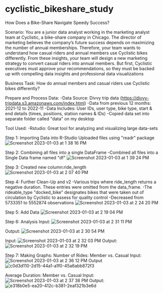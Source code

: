 # cyclistic_bikeshare_study
How Does a Bike-Share Navigate Speedy Success? 

Scenario: 
You are a junior data analyst working in the marketing analyst team at Cyclistic, a bike-share company in Chicago. The director of marketing believes the company’s future success depends on maximizing the number of annual memberships. Therefore, your team wants to understand how casual riders and annual members use Cyclistic bikes differently. From these insights, your team will design a new marketing strategy to convert casual riders into annual members. But first, Cyclistic executives must approve your recommendations, so they must be backed up with compelling data insights and professional data visualizations


Business Task:
How do annual members and casual riders use Cyclistic bikes differently?

Prepare and Process Data:
-Data Source: Divvy trip data (https://divvy-tripdata.s3.amazonaws.com/index.html)
-Data from previous 12 months: 2021-12 to 2022-11
-Data Includes: User IDs, user type, bike type, start & end details (times, positions, station names & IDs)
-Copied data set into separate folder called "data" on my desktop


Tool Used:
-Rstudio: Great tool for analyzing and visualizing large data-sets

Step 1: Importing Data into R-Studio
Uploaded files using "readr" package
![Screenshot 2023-01-03 at 1 38 16 PM](https://user-images.githubusercontent.com/114360846/210445546-fca6ea99-e6dc-4b8f-aabe-603f2863f777.png)


Step 2: Combining all files into a single DataFrame
-Combined all files into a Single Data frame named "df"
![Screenshot 2023-01-03 at 1 39 24 PM](https://user-images.githubusercontent.com/114360846/210445691-da16ad95-aa57-4dfd-9ed2-1fafd9a1a0cd.png)

Step 3: Created new column:ride_length
![Screenshot 2023-01-03 at 2 07 40 PM](https://user-images.githubusercontent.com/114360846/210449303-fe171ce7-b95c-42ee-a43d-452fa571f0a9.png)

Step 4: Further Clean-Up and v2
-Various trips where ride_length returns a negative duration. These entries were omitted from the data_frame.
-The rideable_type "docked_bike" designates bikes that were taken out of circulation by Cyclistic to assess for quality control
-Decreased from 5733351 to 5552874 observations
![Screenshot 2023-01-03 at 2 24 20 PM](https://user-images.githubusercontent.com/114360846/210451330-29ce7149-44f8-4daf-9f90-8d6a8c973219.png)

Step 5: Add Data
![Screenshot 2023-01-03 at 2 19 04 PM](https://user-images.githubusercontent.com/114360846/210450653-69e9206d-fa87-4f23-96e2-f9f38fb51c00.png)

Step 6: Analysis
Input:
![Screenshot 2023-01-03 at 2 31 11 PM](https://user-images.githubusercontent.com/114360846/210452135-319ec348-d0e9-4940-b07f-d447378b603f.png)

Output:
![Screenshot 2023-01-03 at 2 30 54 PM](https://user-images.githubusercontent.com/114360846/210452105-18282c71-22c9-44a0-9151-cd4942678fbe.png)

Input:
![Screenshot 2023-01-03 at 2 32 03 PM](https://user-images.githubusercontent.com/114360846/210452226-45d9b958-db62-4181-a18a-90a3fad45dc5.png)
Output:
![Screenshot 2023-01-03 at 2 32 19 PM](https://user-images.githubusercontent.com/114360846/210452259-a525a285-6c96-4a0f-811c-2941bb1bcd0f.png)


Step 7: Making Graphs:
Number of Rides: Member vs. Casual
Input:
![Screenshot 2023-01-03 at 2 36 12 PM](https://user-images.githubusercontent.com/114360846/210452720-123c219f-073c-47bb-bd6f-f248fca26d70.png)
Output
![c0d3d110-2d15-44a1-a1f0-45a6abb872f3](https://user-images.githubusercontent.com/114360846/210452808-fd94ce2b-bee6-4ed7-8adb-55a17a7bda1f.png)

Average Duration: Member vs. Casual
Input:
![Screenshot 2023-01-03 at 2 37 38 PM](https://user-images.githubusercontent.com/114360846/210452891-7d349f85-2cf3-4946-8c0e-1eb46ca8e3bf.png)
Output:
![e318b0e5-ea20-412c-b381-2eaf321b3e6d](https://user-images.githubusercontent.com/114360846/210452915-f48162fa-e1be-4d69-bb50-45635bdd58f0.png)


